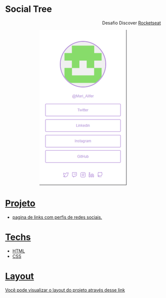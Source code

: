 # Social Tree

<p align="end">Desafio Discover <a href="">Rocketseat</p>

<div align="center">
  <img src="./assets/site.png">
</div>

# Projeto
- pagina de links com perfis de redes sociais.

# Techs

- HTML
- CSS

# Layout

<p>Você pode visualizar o layout do projeto através <a href="https://www.figma.com/file/yi1ycIyAW8QiGiX9bMFHkU/DD-%2F-Social-links/duplicate">desse link</a></p>
